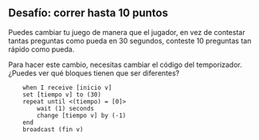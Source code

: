 ## Desafío: correr hasta 10 puntos

Puedes cambiar tu juego de manera que el jugador, en vez de contestar tantas preguntas como pueda en 30 segundos, conteste 10 preguntas tan rápido como pueda.

Para hacer este cambio, necesitas cambiar el código del temporizador. ¿Puedes ver qué bloques tienen que ser diferentes?

```blocks3
    when I receive [inicio v]
    set [tiempo v] to (30)
    repeat until <(tiempo) = [0]>
        wait (1) seconds
        change [tiempo v] by (-1)
    end
    broadcast (fin v)
```